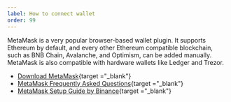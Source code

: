 ```yaml
---
label: How to connect wallet
order: 99
---
```


MetaMask is a very popular browser-based wallet plugin. It supports Ethereum by default, and every other Ethereum compatible blockchain, such as BNB Chain, Avalanche, and Optimism, can be added manually. MetaMask is also compatible with hardware wallets like Ledger and Trezor.
- [Download MetaMask](https://metamask.io/download.html){target ="_blank"}
- [MetaMask Frequently Asked Questions](https://metamask.io/faqs/){target ="_blank"}
- [MetaMask Setup Guide by Binance](https://academy.binance.com/en/articles/connecting-metamask-to-binance-smart-chain){target ="_blank"}